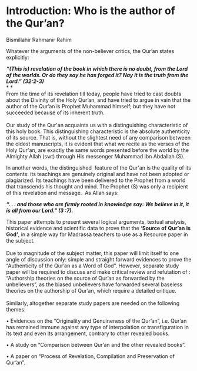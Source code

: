 Introduction:  Who is the author of the Qur’an?
===============================================

Bismillahir Rahmanir Rahim

Whatever the arguments of the non-believer critics, the Qur’an states
explicitly:

***“(This is) revelation of the book in which there is no doubt, from
the Lord of the worlds. Or do they say he has forged it? Nay it is the
truth from the Lord.” (32:2-3)***  
* *  
 From the time of its revelation till today, people have tried to cast
doubts about the Divinity of the Holy Qur’an, and have tried to argue in
vain that the author of the Qur’an is Prophet Muhammad himself; but they
have not succeeded because of its inherent truth.  
    
 Our study of the Qur'an acquaints us with a distinguishing
characteristic of this holy book. This distinguishing characteristic is
the absolute authenticity of its source. That is, without the slightest
need of any comparison between the oldest manuscripts, it is evident
that what we recite as the verses of the Holy Qur'an, are exactly the
same words presented before the world by the Almighty Allah (swt)
through His messenger Muhammad ibn Abdallah (S).

In another words, the distinguished  feature of the Qur'an is the
quality of its contents: its teachings are genuinely original and have
not been adopted or plagiarized. Its teachings have been delivered to
the Prophet from a world that transcends his thought and mind. The
Prophet (S) was only a recipient of this revelation and message.  As
Allah says:

***“. . . and those who are firmly rooted in knowledge say: We believe
in it, it is all from our Lord." (3 :7).***

This paper attempts to present several logical arguments, textual
analysis, historical evidence and scientific data to prove that the
**‘Source of** **Qur’an** **is God’**, in a simple way for Madrassa
teachers to use as a Resource paper in the subject.  
    
 Due to magnitude of the subject matter, this paper will limit itself to
one angle of discussion only: simple and straight forward evidences to
prove the “Authenticity of the Qur’an as a Word of God”. However,
separate study paper will be required to discuss and make critical
review and refutation of : “Authorship theories on the source of Qur’an
as forwarded by the unbelievers”, as the biased unbelievers have
forwarded several baseless theories on the authorship of Qur’an, which
require a detailed critique.  
    
 Similarly, altogether separate study papers are needed on the following
themes:

• Evidences on the “Originality and Genuineness of the Qur’an”, i.e.
Qur’an has remained immune against any type of interpolation or
transfiguration in its text and even its arrangement, contrary to other
revealed books.

• A study on “Comparison between Qur’an and the other revealed books”.

• A paper on “Process of Revelation, Compilation and Preservation of
Qur’an”.

   
  


